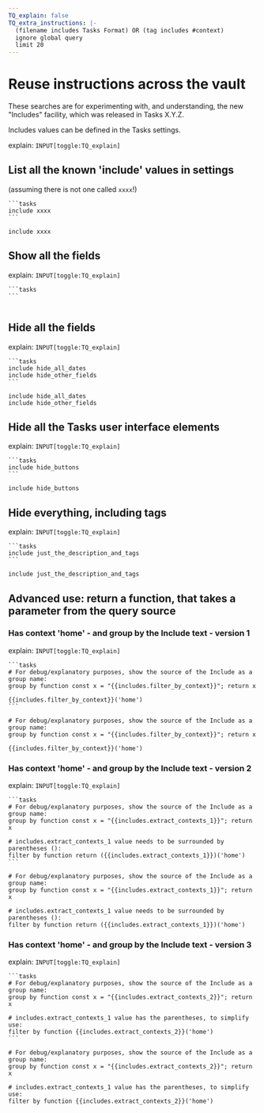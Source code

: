 ```yaml
---
TQ_explain: false
TQ_extra_instructions: |-
  (filename includes Tasks Format) OR (tag includes #context)
  ignore global query
  limit 20
---
```

# Reuse instructions across the vault

These searches are for experimenting with, and understanding, the new "Includes" facility, which was released in Tasks X.Y.Z.

Includes values can be defined in the Tasks settings.

explain: `INPUT[toggle:TQ_explain]`

## List all the known 'include' values in settings

(assuming there is not one called `xxxx`!)

````text
```tasks
include xxxx
```
````

```tasks
include xxxx
```

## Show all the fields

explain: `INPUT[toggle:TQ_explain]`

````text
```tasks
```
````

```tasks
```

## Hide all the fields

explain: `INPUT[toggle:TQ_explain]`

````text
```tasks
include hide_all_dates
include hide_other_fields
```
````

```tasks
include hide_all_dates
include hide_other_fields
```

## Hide all the Tasks user interface elements

explain: `INPUT[toggle:TQ_explain]`

````text
```tasks
include hide_buttons
```
````

```tasks
include hide_buttons
```

## Hide everything, including tags

explain: `INPUT[toggle:TQ_explain]`

````text
```tasks
include just_the_description_and_tags
```
````

```tasks
include just_the_description_and_tags
```

## Advanced use: return a function, that takes a parameter from the query source

### Has context 'home' - and group by the Include text - version 1

explain: `INPUT[toggle:TQ_explain]`

````text
```tasks
# For debug/explanatory purposes, show the source of the Include as a group name:
group by function const x = "{{includes.filter_by_context}}"; return x

{{includes.filter_by_context}}('home')
```
````

```tasks
# For debug/explanatory purposes, show the source of the Include as a group name:
group by function const x = "{{includes.filter_by_context}}"; return x

{{includes.filter_by_context}}('home')
```

### Has context 'home' - and group by the Include text - version 2

explain: `INPUT[toggle:TQ_explain]`

````text
```tasks
# For debug/explanatory purposes, show the source of the Include as a group name:
group by function const x = "{{includes.extract_contexts_1}}"; return x

# includes.extract_contexts_1 value needs to be surrounded by parentheses ():
filter by function return ({{includes.extract_contexts_1}})('home')
```
````

```tasks
# For debug/explanatory purposes, show the source of the Include as a group name:
group by function const x = "{{includes.extract_contexts_1}}"; return x

# includes.extract_contexts_1 value needs to be surrounded by parentheses ():
filter by function return ({{includes.extract_contexts_1}})('home')
```

### Has context 'home' - and group by the Include text - version 3

explain: `INPUT[toggle:TQ_explain]`

````text
```tasks
# For debug/explanatory purposes, show the source of the Include as a group name:
group by function const x = "{{includes.extract_contexts_2}}"; return x

# includes.extract_contexts_1 value has the parentheses, to simplify use:
filter by function {{includes.extract_contexts_2}}('home')
```
````

```tasks
# For debug/explanatory purposes, show the source of the Include as a group name:
group by function const x = "{{includes.extract_contexts_2}}"; return x

# includes.extract_contexts_1 value has the parentheses, to simplify use:
filter by function {{includes.extract_contexts_2}}('home')
```
